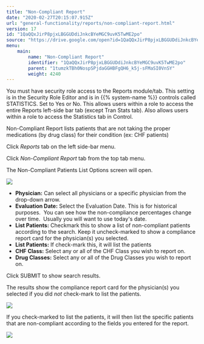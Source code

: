 ```yaml
---
title: "Non-Compliant Report"
date: "2020-02-27T20:15:07.915Z"
url: "general-functionality/reports/non-compliant-report.html"
version: 17
id: "1QaQQxJirP8pjxLBGGUDdiJnkcBYeMGC9uvK5TwME2po"
source: "https://drive.google.com/open?id=1QaQQxJirP8pjxLBGGUDdiJnkcBYeMGC9uvK5TwME2po"
menu:
    main:
        name: "Non-Compliant Report"
        identifier: "1QaQQxJirP8pjxLBGGUDdiJnkcBYeMGC9uvK5TwME2po"
        parent: "1tumzkTBh0NospSPjdaGGHBFgQH6_k5j-sFMaSI0VnSY"
        weight: 4240
---
```

You must have security role access to the Reports module/tab. This setting is in the Security Role Editor and is in {{% system-name %}} controls called STATISTICS. Set to Yes or No. This allows users within a role to access the entire Reports left-side bar tab (except Tran Stats tab). Also allows users within a role to access the Statistics tab in Control.

Non-Compliant Report lists patients that are not taking the proper medications (by drug class) for their condition (ex: CHF patients)

Click *Reports* tab on the left side-bar menu.

Click *Non-Compliant Report* tab from the top tab menu.

The Non-Compliant Patients List Options screen will open.

![](non-compliant-report.images/image1.png)

* <strong>Physician:</strong> Can select all physicians or a specific physician from the drop-down arrow.
* <strong>Evaluation Date:</strong> Select the Evaluation Date. This is for historical purposes.  You can see how the non-compliance percentages change over time.  Usually you will want to use today's date.
* <strong>List Patients:</strong> Checkmark this to show a list of non-compliant patients according to the search. Keep it uncheck-marked to show a compliance report card for the physician(s) you selected.
* <strong>List Patients:</strong> If check-mark this, it will list the patients
* <strong>CHF Class:</strong> Select any or all of the CHF Class you wish to report on.
* <strong>Drug Classes:</strong> Select any or all of the Drug Classes you wish to report on.

Click SUBMIT to show search results.

The results show the compliance report card for the physician(s) you selected if you did *not* check-mark to list the patients.

![](non-compliant-report.images/image2.png)

If you check-marked to list the patients, it will then list the specific patients that are non-compliant according to the fields you entered for the report.

![](non-compliant-report.images/image3.png)


